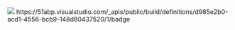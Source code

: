 <img src="https://papasport.visualstudio.com/_apis/public/build/definitions/9fb10760-f204-4096-abee-3deb5e36de6e/1/badge">
https://51abp.visualstudio.com/_apis/public/build/definitions/d985e2b0-acd1-4556-bcb9-148d80437520/1/badge

